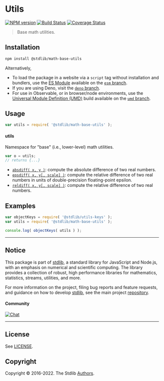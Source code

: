<!--

@license Apache-2.0

Copyright (c) 2018 The Stdlib Authors.

Licensed under the Apache License, Version 2.0 (the "License");
you may not use this file except in compliance with the License.
You may obtain a copy of the License at

   http://www.apache.org/licenses/LICENSE-2.0

Unless required by applicable law or agreed to in writing, software
distributed under the License is distributed on an "AS IS" BASIS,
WITHOUT WARRANTIES OR CONDITIONS OF ANY KIND, either express or implied.
See the License for the specific language governing permissions and
limitations under the License.

-->

# Utils

[![NPM version][npm-image]][npm-url] [![Build Status][test-image]][test-url] [![Coverage Status][coverage-image]][coverage-url] <!-- [![dependencies][dependencies-image]][dependencies-url] -->

> Base math utilities.

<section class="installation">

## Installation

```bash
npm install @stdlib/math-base-utils
```

Alternatively,

-   To load the package in a website via a `script` tag without installation and bundlers, use the [ES Module][es-module] available on the [`esm` branch][esm-url].
-   If you are using Deno, visit the [`deno` branch][deno-url].
-   For use in Observable, or in browser/node environments, use the [Universal Module Definition (UMD)][umd] build available on the [`umd` branch][umd-url].

</section>

<section class="usage">

## Usage

```javascript
var utils = require( '@stdlib/math-base-utils' );
```

#### utils

Namespace for "base" (i.e., lower-level) math utilities.

```javascript
var o = utils;
// returns {...}
```

<!-- <toc pattern="*difference*" > -->

<div class="namespace-toc">

-   <span class="signature">[`absdiff( x, y )`][@stdlib/math/base/utils/absolute-difference]</span><span class="delimiter">: </span><span class="description">compute the absolute difference of two real numbers.</span>
-   <span class="signature">[`epsdiff( x, y[, scale] )`][@stdlib/math/base/utils/float64-epsilon-difference]</span><span class="delimiter">: </span><span class="description">compute the relative difference of two real numbers in units of double-precision floating-point epsilon.</span>
-   <span class="signature">[`reldiff( x, y[, scale] )`][@stdlib/math/base/utils/relative-difference]</span><span class="delimiter">: </span><span class="description">compute the relative difference of two real numbers.</span>

</div>

<!-- </toc> -->

</section>

<!-- /.usage -->

<section class="examples">

## Examples

<!-- TODO: better examples -->

<!-- eslint no-undef: "error" -->

```javascript
var objectKeys = require( '@stdlib/utils-keys' );
var utils = require( '@stdlib/math-base-utils' );

console.log( objectKeys( utils ) );
```

</section>

<!-- /.examples -->

<!-- Section for related `stdlib` packages. Do not manually edit this section, as it is automatically populated. -->

<section class="related">

</section>

<!-- /.related -->

<!-- Section for all links. Make sure to keep an empty line after the `section` element and another before the `/section` close. -->


<section class="main-repo" >

* * *

## Notice

This package is part of [stdlib][stdlib], a standard library for JavaScript and Node.js, with an emphasis on numerical and scientific computing. The library provides a collection of robust, high performance libraries for mathematics, statistics, streams, utilities, and more.

For more information on the project, filing bug reports and feature requests, and guidance on how to develop [stdlib][stdlib], see the main project [repository][stdlib].

#### Community

[![Chat][chat-image]][chat-url]

---

## License

See [LICENSE][stdlib-license].


## Copyright

Copyright &copy; 2016-2022. The Stdlib [Authors][stdlib-authors].

</section>

<!-- /.stdlib -->

<!-- Section for all links. Make sure to keep an empty line after the `section` element and another before the `/section` close. -->

<section class="links">

[npm-image]: http://img.shields.io/npm/v/@stdlib/math-base-utils.svg
[npm-url]: https://npmjs.org/package/@stdlib/math-base-utils

[test-image]: https://github.com/stdlib-js/math-base-utils/actions/workflows/test.yml/badge.svg?branch=main
[test-url]: https://github.com/stdlib-js/math-base-utils/actions/workflows/test.yml?query=branch:main

[coverage-image]: https://img.shields.io/codecov/c/github/stdlib-js/math-base-utils/main.svg
[coverage-url]: https://codecov.io/github/stdlib-js/math-base-utils?branch=main

<!--

[dependencies-image]: https://img.shields.io/david/stdlib-js/math-base-utils.svg
[dependencies-url]: https://david-dm.org/stdlib-js/math-base-utils/main

-->

[chat-image]: https://img.shields.io/gitter/room/stdlib-js/stdlib.svg
[chat-url]: https://gitter.im/stdlib-js/stdlib/

[stdlib]: https://github.com/stdlib-js/stdlib

[stdlib-authors]: https://github.com/stdlib-js/stdlib/graphs/contributors

[umd]: https://github.com/umdjs/umd
[es-module]: https://developer.mozilla.org/en-US/docs/Web/JavaScript/Guide/Modules

[deno-url]: https://github.com/stdlib-js/math-base-utils/tree/deno
[umd-url]: https://github.com/stdlib-js/math-base-utils/tree/umd
[esm-url]: https://github.com/stdlib-js/math-base-utils/tree/esm

[stdlib-license]: https://raw.githubusercontent.com/stdlib-js/math-base-utils/main/LICENSE

<!-- <toc-links> -->

[@stdlib/math/base/utils/absolute-difference]: https://github.com/stdlib-js/math-base-utils-absolute-difference

[@stdlib/math/base/utils/float64-epsilon-difference]: https://github.com/stdlib-js/math-base-utils-float64-epsilon-difference

[@stdlib/math/base/utils/relative-difference]: https://github.com/stdlib-js/math-base-utils-relative-difference

<!-- </toc-links> -->

</section>

<!-- /.links -->
